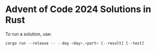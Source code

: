 # Advent of Code 2024 Solutions in Rust

To run a solution, use:

```rs
cargo run --release -- --day <day>,<part> [--result] [--test]
```
